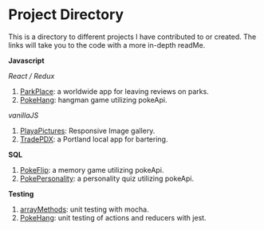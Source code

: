 # Project Directory

This is a directory to different projects I have contributed to or created. The links will take you to the code with a more in-depth readMe.

**Javascript**

*React / Redux*
1. [ParkPlace](https://github.com/Theartbug/ParkPlace): a worldwide app for leaving reviews on parks.
1. [PokeHang](https://github.com/Theartbug/redux-state-game): hangman game utilizing pokeApi.

*vanillaJS*
1. [PlayaPictures](https://github.com/Theartbug/art-gallery): Responsive Image gallery.
1. [TradePDX](https://github.com/Theartbug/TradePDX): a Portland local app for bartering.


**SQL**

1. [PokeFlip](https://github.com/Theartbug/PokeFlip-Client): a memory game utilizing pokeApi.
1. [PokePersonality](https://github.com/Theartbug/pokepersonality): a personality quiz utilizing pokeApi.

**Testing**

1. [arrayMethods](https://github.com/Theartbug/arrayMethodsAndTesting): unit testing with mocha.
1. [PokeHang](https://github.com/Theartbug/redux-state-game): unit testing of actions and reducers with jest.
